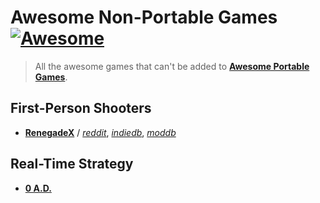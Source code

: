 
# Awesome Non-Portable Games [![Awesome](https://cdn.rawgit.com/sindresorhus/awesome/d7305f38d29fed78fa85652e3a63e154dd8e8829/media/badge.svg)](https://github.com/sindresorhus/awesome)

> All the awesome games that can't be added to [**Awesome Portable Games**](https://github.com/shnbwmn/awesome-portable-games).

## First-Person Shooters
* [**RenegadeX**](https://renegade-x.com/) / [*reddit*](https://www.reddit.com/r/RenegadeX/), [*indiedb*](http://www.indiedb.com/games/renegade-x), [*moddb*](http://www.moddb.com/games/renegade-x)

## Real-Time Strategy
* [**0 A.D.**](https://play0ad.com/)


  
  
  
  
